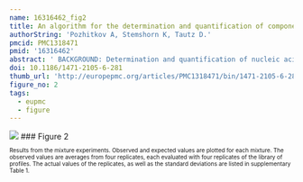 ```yaml
---
name: 16316462_fig2
title: An algorithm for the determination and quantification of components of nucleic acid mixtures based on single sequencing reactions.
authorString: 'Pozhitkov A, Stemshorn K, Tautz D.'
pmcid: PMC1318471
pmid: '16316462'
abstract: ' BACKGROUND: Determination and quantification of nucleic acid components in a mixture is usually accomplished by microarray approaches, where the mixtures are hybridized against specific probes. As an alternative, we propose here that a single sequencing reaction from a mixture of nucleic acids holds enough information to potentially distinguish the different components, provided it is known which components can occur in the mixture. RESULTS: We describe an algorithm that is based on a set of linear equations which can be solved when the sequencing profiles of the individual components are known and when the number of sequenced nucleotides is larger than the number of components in the mixture. We have implemented the procedure for one type of sequencing approach, pyrosequencing, which produces a stepwise output of peaks that is particularly suitable for the procedure. As an example we use signature sequences from ribosomal RNA to distinguish and quantify several different species in a mixture. Using simulations, we show that the procedure may also be applicable for dideoxy sequencing on capillary sequencers, requiring only some instrument specific adaptations of protocols and software. CONCLUSION: The parallel sequencing approach described here may become a simple and cheap alternative to microarray experiments which aim at routine re-determination and quantification of known nucleic acid components from environmental samples or tissue samples.'
doi: 10.1186/1471-2105-6-281
thumb_url: 'http://europepmc.org/articles/PMC1318471/bin/1471-2105-6-281-2.gif'
figure_no: 2
tags:
  - eupmc
  - figure
---
```

<img src='http://europepmc.org/articles/PMC1318471/bin/1471-2105-6-281-2.jpg' style='max-height: 300px'>
### Figure 2
<p style='font-size: 10px;'>Results from the mixture experiments. Observed and expected values are plotted for each mixture. The observed values are averages from four replicates, each evaluated with four replicates of the library of profiles. The actual values of the replicates, as well as the standard deviations are listed in supplementary Table 1.</p>